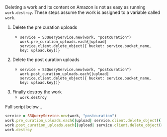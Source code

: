 Deleting a work and its content on Amazon is not as easy as running `work.destroy`.
These steps assume the work is assigned to a variable called `work`.
1. Delete the pre curation uploads
   * ```
     service = S3QueryService.new(work, "postcuration")
     work.pre_curation_uploads.each{|upload| service.client.delete_object({ bucket: service.bucket_name, key: upload.key})}
     ```
1. Delete the post curation uploads
   * ```
     service = S3QueryService.new(work, "postcuration")
     work.post_curation_uploads.each{|upload| service.client.delete_object({ bucket: service.bucket_name, key: upload.key})}
     ```
1. Finally destroy the work
   * `work.destroy`

Full script below...
```ruby
service = S3QueryService.new(work, "postcuration")
work.pre_curation_uploads.each{|upload| service.client.delete_object({ bucket: service, bucket_name, key: upload.key})}
work.post_curation_uploads.each{|upload| service.client.delete_object({ bucket: service.bucket_name, key: upload.key})}
work.destroy
```
